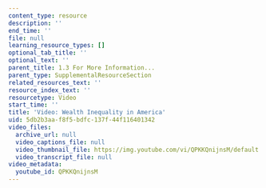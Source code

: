 ```yaml
---
content_type: resource
description: ''
end_time: ''
file: null
learning_resource_types: []
optional_tab_title: ''
optional_text: ''
parent_title: 1.3 For More Information...
parent_type: SupplementalResourceSection
related_resources_text: ''
resource_index_text: ''
resourcetype: Video
start_time: ''
title: 'Video: Wealth Inequality in America'
uid: 5db2b3aa-f8f5-bdfc-137f-44f116401342
video_files:
  archive_url: null
  video_captions_file: null
  video_thumbnail_file: https://img.youtube.com/vi/QPKKQnijnsM/default.jpg
  video_transcript_file: null
video_metadata:
  youtube_id: QPKKQnijnsM
---
```

